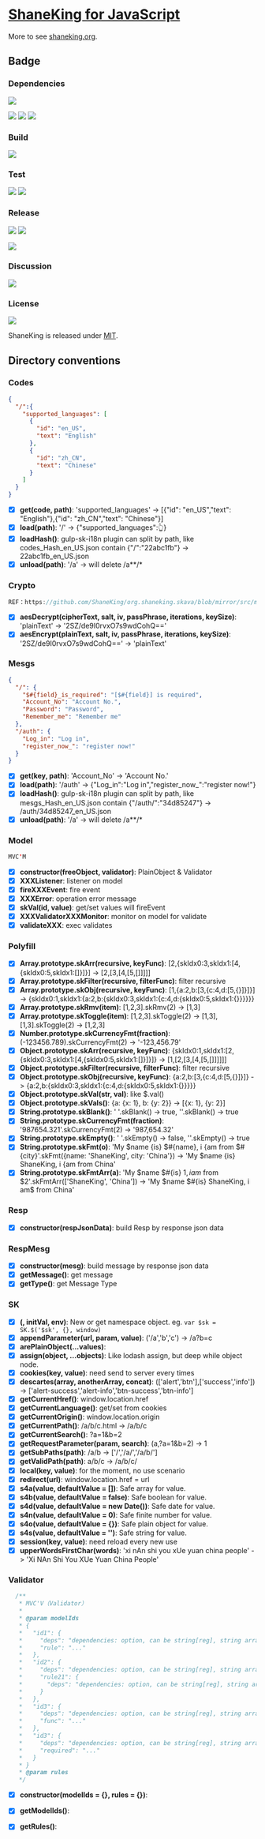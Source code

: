 # [ShaneKing for JavaScript][]
More to see [shaneking.org][].

## Badge
### Dependencies
[![][versioneye img]][versioneye]

[![][david img]][david]
[![][davidDev img]][davidDev]
[![][davidPeer img]][davidPeer]

### Build
[![][travis img]][travis]

### Test
[![][codecov img]][codecov]
[![][codacy img]][codacy]

### Release
[![][npmbadge img]][npmbadge]
[![][npmDownloadbadge img]][npmDownloadbadge]

[![][npmDetailBadge img]][npmDetailBadge]

### Discussion
[![][gitter img]][gitter]

### License
[![][license img]][license]

ShaneKing is released under [MIT][].


## Directory conventions
### Codes
```json
{
  "/":{
    "supported_languages": [
      {
        "id": "en_US",
        "text": "English"
      },
      {
        "id": "zh_CN",
        "text": "Chinese"
      }
    ]
  }
}
```
- [x] **get(code, path)**: 'supported_languages' -> [{"id": "en_US","text": "English"},{"id": "zh_CN","text": "Chinese"}]
- [x] **load(path)**: '/' -> {"supported_languages":👆}
- [x] **loadHash()**: gulp-sk-i18n plugin can split by path, like codes_Hash_en_US.json contain {"/":"22abc1fb"} -> 22abc1fb_en_US.json
- [x] **unload(path)**: '/a' -> will delete /a**/*

### Crypto
```java
REF：https://github.com/ShaneKing/org.shaneking.skava/blob/mirror/src/main/java/org/shaneking/skava/crypto/AES.java
```
- [x] **aesDecrypt(cipherText, salt, iv, passPhrase, iterations, keySize)**: 'plainText' -> '2SZ/de9I0rvxO7s9wdCohQ=='
- [x] **aesEncrypt(plainText, salt, iv, passPhrase, iterations, keySize)**: '2SZ/de9I0rvxO7s9wdCohQ==' -> 'plainText'

### Mesgs
```json
{
  "/": {
    "$#{field}_is_required": "[$#{field}] is required",
    "Account_No": "Account No.",
    "Password": "Password",
    "Remember_me": "Remember me"
  },
  "/auth": {
    "Log_in": "Log in",
    "register_now_": "register now!"
  }
}
```
- [x] **get(key, path)**: 'Account_No' -> 'Account No.'
- [x] **load(path)**: '/auth' -> {"Log_in":"Log in","register_now_":"register now!"}
- [x] **loadHash()**: gulp-sk-i18n plugin can split by path, like mesgs_Hash_en_US.json contain {"/auth/":"34d85247"} -> /auth/34d85247_en_US.json
- [x] **unload(path)**: '/a' -> will delete /a**/*

### Model
```java
MVC'M
```
- [x] **constructor(freeObject, validator)**: PlainObject & Validator
- [x] **XXXListener**: listener on model
- [x] **fireXXXEvent**: fire event
- [x] **XXXError**: operation error message
- [x] **skVal(id, value)**: get/set values will fireEvent
- [x] **XXXValidatorXXXMonitor**: monitor on model for validate
- [x] **validateXXX**: exec validates

### Polyfill
- [x] **Array.prototype.skArr(recursive, keyFunc)**: [2,{skIdx0:3,skIdx1:[4,{skIdx0:5,skIdx1:[]}]}] -> [2,[3,[4,[5,[]]]]]
- [x] **Array.prototype.skFilter(recursive, filterFunc)**: filter recursive
- [x] **Array.prototype.skObj(recursive, keyFunc)**: [1,{a:2,b:[3,{c:4,d:[5,{}]}]}] -> {skIdx0:1,skIdx1:{a:2,b:{skIdx0:3,skIdx1:{c:4,d:{skIdx0:5,skIdx1:{}}}}}}
- [x] **Array.prototype.skRmv(item)**: [1,2,3].skRmv(2) -> [1,3]
- [x] **Array.prototype.skToggle(item)**: [1,2,3].skToggle(2) -> [1,3], [1,3].skToggle(2) -> [1,2,3]
- [x] **Number.prototype.skCurrencyFmt(fraction)**: (-123456.789).skCurrencyFmt(2) -> '-123,456.79'
- [x] **Object.prototype.skArr(recursive, keyFunc)**: {skIdx0:1,skIdx1:[2,{skIdx0:3,skIdx1:[4,{skIdx0:5,skIdx1:[]}]}]} -> [1,[2,[3,[4,[5,[]]]]]]
- [x] **Object.prototype.skFilter(recursive, filterFunc)**: filter recursive
- [x] **Object.prototype.skObj(recursive, keyFunc)**: {a:2,b:[3,{c:4,d:[5,{}]}]} -> {a:2,b:{skIdx0:3,skIdx1:{c:4,d:{skIdx0:5,skIdx1:{}}}}}
- [x] **Object.prototype.skVal(str, val)**: like $.val()
- [x] **Object.prototype.skVals()**: {a: {x: 1}, b: {y: 2}} -> [{x: 1}, {y: 2}]
- [x] **String.prototype.skBlank()**: ' '.skBlank() -> true, ''.skBlank() -> true
- [x] **String.prototype.skCurrencyFmt(fraction)**: '987654.321'.skCurrencyFmt(2) -> '987,654.32'
- [x] **String.prototype.skEmpty()**: ' '.skEmpty() -> false, ''.skEmpty() -> true
- [x] **String.prototype.skFmt(o)**: 'My $name {is} $#{name}, i {am from $#{city}'.skFmt({name: 'ShaneKing', city: 'China'}) -> 'My $name {is} ShaneKing, i {am from China'
- [x] **String.prototype.skFmtArr(a)**: 'My $name $#{is} $1, i am$ from $2'.skFmtArr(['ShaneKing', 'China']) -> 'My $name $#{is} ShaneKing, i am$ from China'

### Resp
- [x] **constructor(respJsonData)**: build Resp by response json data

### RespMesg
- [x] **constructor(mesg)**: build message by response json data
- [x] **getMessage()**: get message
- [x] **getType()**: get Message Type

### SK
- [x] **$($, initVal, env)**: New or get namespace object. eg. `var $sk = SK.$('$sk', {}, window)`
- [x] **appendParameter(url, param, value)**: ('/a','b','c') -> /a?b=c
- [x] **arePlainObject(...values)**: 
- [x] **assign(object, ...objects)**: Like lodash assign, but deep while object node.
- [x] **cookies(key, value)**: need send to server every times
- [x] **descartes(array, anotherArray, concat)**: (['alert','btn'],['success','info']) -> ['alert-success','alert-info','btn-success','btn-info']
- [x] **getCurrentHref()**: window.location.href
- [x] **getCurrentLanguage()**: get/set from cookies
- [x] **getCurrentOrigin()**: window.location.origin
- [x] **getCurrentPath()**: /a/b/c.html -> /a/b/c
- [x] **getCurrentSearch()**: ?a=1&b=2
- [x] **getRequestParameter(param, search)**: (a,?a=1&b=2) -> 1
- [x] **getSubPaths(path)**: /a/b -> ['/','/a/','/a/b/']
- [x] **getValidPath(path)**: a/b/c -> /a/b/c/
- [x] **local(key, value)**: for the moment, no use scenario
- [x] **redirect(url)**: window.location.href = url
- [x] **s4a(value, defaultValue = [])**: Safe array for value.
- [x] **s4b(value, defaultValue = false)**: Safe boolean for value.
- [x] **s4d(value, defaultValue = new Date())**: Safe date for value.
- [x] **s4n(value, defaultValue = 0)**: Safe finite number for value.
- [x] **s4o(value, defaultValue = {})**: Safe plain object for value.
- [x] **s4s(value, defaultValue = '')**: Safe string for value.
- [x] **session(key, value)**: need reload every new use
- [x] **upperWordsFirstChar(words)**: 'xi nAn shi you xUe yuan china people' -> 'Xi NAn Shi You XUe Yuan China People'

### Validator
```javascript
  /**
   * MVC'V（Validator）
   * 
   * @param modelIds
   * {
   *   "id1": {
   *     "deps": "dependencies: option, can be string[reg], string array or object",
   *     "rule": "..."
   *   },
   *   "id2": {
   *     "deps": "dependencies: option, can be string[reg], string array or object",
   *     "rule21": {
   *       "deps": "dependencies: option, can be string[reg], string array or object"
   *     }
   *   },
   *   "id3": {
   *     "deps": "dependencies: option, can be string[reg], string array or object",
   *     "func": "..."
   *   },
   *   "id3": {
   *     "deps": "dependencies: option, can be string[reg], string array or object",
   *     "required": "..."
   *   }
   * }
   * @param rules
   */
```
- [x] **constructor(modelIds = {}, rules = {})**: 
- [x] **getModelIds()**: 
- [x] **getRules()**: 


[ShaneKing for JavaScript]: http://shaneking.org/c/sk-js
[shaneking.org]: http://shaneking.org/

[versioneye]:https://www.versioneye.com/user/projects/56fa049335630e003e0a8ab9
[versioneye img]:https://www.versioneye.com/user/projects/56fa049335630e003e0a8ab9/badge.svg
[david]:https://david-dm.org/ShaneKing/sk-js
[david img]:https://david-dm.org/ShaneKing/sk-js.svg
[davidDev]:https://david-dm.org/ShaneKing/sk-js#info=devDependencies
[davidDev img]:https://david-dm.org/ShaneKing/sk-js/dev-status.svg
[davidPeer]:https://david-dm.org/ShaneKing/sk-js#info=peerDependencies
[davidPeer img]:https://david-dm.org/ShaneKing/sk-js/peer-status.svg

[travis]:https://travis-ci.org/ShaneKing/sk-js
[travis img]:https://travis-ci.org/ShaneKing/sk-js.png

[codecov]:https://codecov.io/github/ShaneKing/sk-js?branch=mirror
[codecov img]:https://codecov.io/github/ShaneKing/sk-js/coverage.svg?branch=mirror
[codacy]:https://www.codacy.com/app/ShaneKing/sk-js
[codacy img]:https://api.codacy.com/project/badge/grade/b3e08d356b334765939b1c77b5360a3f
[saucelabs]:https://saucelabs.com/u/ShaneKing
[saucelabs img]:https://saucelabs.com/browser-matrix/ShaneKing.svg

[npmbadge]:https://www.npmjs.com/package/sk-js
[npmbadge img]:https://img.shields.io/npm/v/sk-js.svg
[npmDownloadbadge]:https://www.npmjs.com/package/sk-js
[npmDownloadbadge img]:http://img.shields.io/npm/dm/sk-js.svg
[npmDetailBadge]:https://www.npmjs.com/package/sk-js
[npmDetailBadge img]:https://nodei.co/npm/sk-js.png?downloads=true&downloadRank=true&stars=true

[gitter]:https://gitter.im/ShaneKing/sk-js?utm_source=badge&utm_medium=badge&utm_campaign=pr-badge
[gitter img]:https://badges.gitter.im/Join%20Chat.svg

[MIT]: https://opensource.org/licenses/MIT
[license]:LICENSE
[license img]:https://img.shields.io/badge/License-MIT-blue.svg
